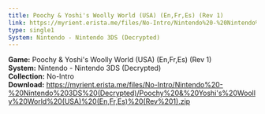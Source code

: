 ```yaml
---
title: Poochy & Yoshi's Woolly World (USA) (En,Fr,Es) (Rev 1)
link: https://myrient.erista.me/files/No-Intro/Nintendo%20-%20Nintendo%203DS%20(Decrypted)/Poochy%20&%20Yoshi's%20Woolly%20World%20(USA)%20(En,Fr,Es)%20(Rev%201).zip
type: single1
System: Nintendo - Nintendo 3DS (Decrypted)
---
```

<b>Game:</b> Poochy & Yoshi's Woolly World (USA) (En,Fr,Es) (Rev 1)<br>
<b>System:</b> Nintendo - Nintendo 3DS (Decrypted)<br>
<b>Collection:</b> No-Intro<br>
<b>Download:</b> https://myrient.erista.me/files/No-Intro/Nintendo%20-%20Nintendo%203DS%20(Decrypted)/Poochy%20&%20Yoshi's%20Woolly%20World%20(USA)%20(En,Fr,Es)%20(Rev%201).zip